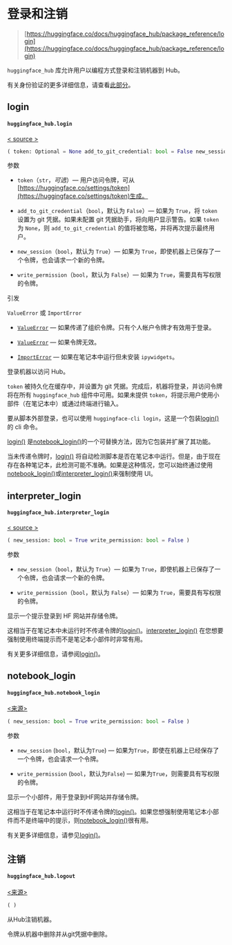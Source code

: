# 登录和注销

> [https://huggingface.co/docs/huggingface_hub/package_reference/login](https://huggingface.co/docs/huggingface_hub/package_reference/login)

`huggingface_hub` 库允许用户以编程方式登录和注销机器到 Hub。

有关身份验证的更多详细信息，请查看[此部分](../quick-start#authentication)。

## login

#### `huggingface_hub.login`

[< source >](https://github.com/huggingface/huggingface_hub/blob/v0.20.3/src/huggingface_hub/_login.py#L49)

```py
( token: Optional = None add_to_git_credential: bool = False new_session: bool = True write_permission: bool = False )
```

参数

+   `token`（`str`，*可选*）— 用户访问令牌，可从[https://huggingface.co/settings/token](https://huggingface.co/settings/token)生成。

+   `add_to_git_credential`（`bool`，默认为 `False`）— 如果为 `True`，将 `token` 设置为 git 凭据。如果未配置 git 凭据助手，将向用户显示警告。如果 `token` 为 `None`，则 `add_to_git_credential` 的值将被忽略，并将再次提示最终用户。

+   `new_session`（`bool`，默认为 `True`）— 如果为 `True`，即使机器上已保存了一个令牌，也会请求一个新的令牌。

+   `write_permission`（`bool`，默认为 `False`）— 如果为 `True`，需要具有写权限的令牌。

引发

`ValueError` 或 `ImportError`

+   [`ValueError`](https://docs.python.org/3/library/exceptions.html#ValueError) — 如果传递了组织令牌。只有个人帐户令牌才有效用于登录。

+   [`ValueError`](https://docs.python.org/3/library/exceptions.html#ValueError) — 如果令牌无效。

+   [`ImportError`](https://docs.python.org/3/library/exceptions.html#ImportError) — 如果在笔记本中运行但未安装 `ipywidgets`。

登录机器以访问 Hub。

`token` 被持久化在缓存中，并设置为 git 凭据。完成后，机器将登录，并访问令牌将在所有 `huggingface_hub` 组件中可用。如果未提供 `token`，将提示用户使用小部件（在笔记本中）或通过终端进行输入。

要从脚本外部登录，也可以使用 `huggingface-cli login`，这是一个包装[login()](/docs/huggingface_hub/v0.20.3/en/package_reference/login#huggingface_hub.login)的 cli 命令。

[login()](/docs/huggingface_hub/v0.20.3/en/package_reference/login#huggingface_hub.login) 是[notebook_login()](/docs/huggingface_hub/v0.20.3/en/package_reference/login#huggingface_hub.notebook_login)的一个可替换方法，因为它包装并扩展了其功能。

当未传递令牌时，[login()](/docs/huggingface_hub/v0.20.3/en/package_reference/login#huggingface_hub.login) 将自动检测脚本是否在笔记本中运行。但是，由于现在存在各种笔记本，此检测可能不准确。如果是这种情况，您可以始终通过使用[notebook_login()](/docs/huggingface_hub/v0.20.3/en/package_reference/login#huggingface_hub.notebook_login)或[interpreter_login()](/docs/huggingface_hub/v0.20.3/en/package_reference/login#huggingface_hub.interpreter_login)来强制使用 UI。

## interpreter_login

#### `huggingface_hub.interpreter_login`

[< source >](https://github.com/huggingface/huggingface_hub/blob/v0.20.3/src/huggingface_hub/_login.py#L154)

```py
( new_session: bool = True write_permission: bool = False )
```

参数

+   `new_session`（`bool`，默认为 `True`）— 如果为 `True`，即使机器上已保存了一个令牌，也会请求一个新的令牌。

+   `write_permission`（`bool`，默认为 `False`）— 如果为 `True`，需要具有写权限的令牌。

显示一个提示登录到 HF 网站并存储令牌。

这相当于在笔记本中未运行时不传递令牌的[login()](/docs/huggingface_hub/v0.20.3/en/package_reference/login#huggingface_hub.login)。[interpreter_login()](/docs/huggingface_hub/v0.20.3/en/package_reference/login#huggingface_hub.interpreter_login) 在您想要强制使用终端提示而不是笔记本小部件时非常有用。

有关更多详细信息，请参阅[login()](/docs/huggingface_hub/v0.20.3/en/package_reference/login#huggingface_hub.login)。

## notebook_login

#### `huggingface_hub.notebook_login`

[<来源>](https://github.com/huggingface/huggingface_hub/blob/v0.20.3/src/huggingface_hub/_login.py#L219)

```py
( new_session: bool = True write_permission: bool = False )
```

参数

+   `new_session` (`bool`，默认为`True`) — 如果为`True`，即使在机器上已经保存了一个令牌，也会请求一个令牌。

+   `write_permission` (`bool`，默认为`False`) — 如果为`True`，则需要具有写权限的令牌。

显示一个小部件，用于登录到HF网站并存储令牌。

这相当于在笔记本中运行时不传递令牌的[login()](/docs/huggingface_hub/v0.20.3/en/package_reference/login#huggingface_hub.login)。如果您想强制使用笔记本小部件而不是终端中的提示，则[notebook_login()](/docs/huggingface_hub/v0.20.3/en/package_reference/login#huggingface_hub.notebook_login)很有用。

有关更多详细信息，请参见[login()](/docs/huggingface_hub/v0.20.3/en/package_reference/login#huggingface_hub.login)。

## 注销

#### `huggingface_hub.logout`

[<来源>](https://github.com/huggingface/huggingface_hub/blob/v0.20.3/src/huggingface_hub/_login.py#L116)

```py
( )
```

从Hub注销机器。

令牌从机器中删除并从git凭据中删除。
